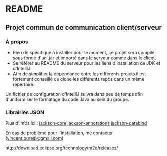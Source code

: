# README #

## Projet commun de communication client/serveur ##

### À propos ###

* Rien de spécifique à installer pour le moment, ce projet sera compilé sous forme d'un .jar et importé dans le serveur comme dans le client.
* Se référer au README du serveur pour les liens d'installation de JDK et d'IntelliJ.
* Afin de simplifier la dépendance entre les différents projets il est fortement conseillé de clone les différents repos dans un même répertoire.

Un fichier de configuration d'IntelliJ suivra dans peu de temps afin d'uniformiser le formatage du code Java au sein du groupe.

### Librairies JSON ###

Plus d'infos ici : [jackson-core](https://github.com/FasterXML/jackson-core) [jackson-annotations](https://github.com/FasterXML/jackson-annotations) [jackson-databind](https://github.com/FasterXML/jackson-databind)

En cas de problème pour l'installation, me contacter (vincent.buresi@gmail.com)

http://download.eclipse.org/technology/m2e/releases/
